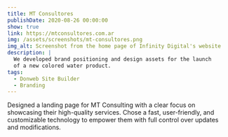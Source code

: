 ```yaml
---
title: MT Consultores
publishDate: 2020-08-26 00:00:00
show: true
link: https://mtconsultores.com.ar
img: /assets/screenshots/mt-consultores.png
img_alt: Screenshot from the home page of Infinity Digital's website
description: |
  We developed brand positioning and design assets for the launch
  of a new colored water product.
tags:
  - Donweb Site Builder
  - Branding
---
```


Designed a landing page for MT Consulting with a clear focus on showcasing their high-quality services. Chose a fast, user-friendly, and customizable technology to empower them with full control over updates and modifications.
